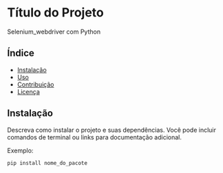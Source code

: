 # Título do Projeto
Selenium_webdriver com Python

## Índice

- [Instalação](#instalação)
- [Uso](#uso)
- [Contribuição](#contribuição)
- [Licença](#licença)

## Instalação

Descreva como instalar o projeto e suas dependências. Você pode incluir comandos de terminal ou links para documentação adicional.

Exemplo:

```bash
pip install nome_do_pacote
